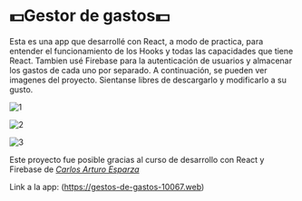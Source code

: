 # 💵Gestor de gastos💵

Esta es una app que desarrollé con React, a modo de practica, para entender el funcionamiento de los Hooks y todas las capacidades que tiene React.
Tambien usé Firebase para la autenticación de usuarios y almacenar los gastos de cada uno por separado.
A continuación, se pueden ver imagenes del proyecto. Sientanse libres de descargarlo y modificarlo a su gusto.


![1](https://user-images.githubusercontent.com/89166782/172403359-c2c70f64-c9de-40e4-95f1-fcdf666a665d.jpg)

![2](https://user-images.githubusercontent.com/89166782/172403364-c541b563-0c6d-4277-8cd4-9f72725b83bf.jpg)

![3](https://user-images.githubusercontent.com/89166782/172403367-bc65e141-7701-42da-a0c0-896c639b5fbc.jpg)

Este proyecto fue posible gracias al curso de desarrollo con React y Firebase de [*Carlos Arturo Esparza*](https://www.udemy.com/user/carlosarturo2/)


Link a la app: 
(https://gestos-de-gastos-10067.web)
